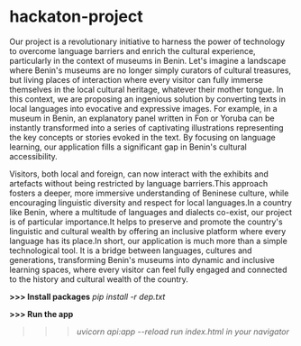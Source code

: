 # hackaton-project
Our project is a revolutionary initiative to harness the power of technology to overcome language barriers and enrich the cultural experience, particularly in the context of museums in Benin. Let's imagine a landscape where Benin's museums are no longer simply curators of cultural treasures, but living places of interaction where every visitor can fully immerse themselves in the local cultural heritage, whatever their mother tongue. In this context, we are proposing an ingenious solution by converting texts in local languages into evocative and expressive images. For example, in a museum in Benin, an explanatory panel written in Fon or Yoruba can be instantly transformed into a series of captivating illustrations representing the key concepts or stories evoked in the text. By focusing on language learning, our application fills a significant gap in Benin's cultural accessibility.

Visitors, both local and foreign, can now interact with the exhibits and artefacts without being restricted by language barriers.This approach fosters a deeper, more immersive understanding of Beninese culture, while encouraging linguistic diversity and respect for local languages.In a country like Benin, where a multitude of languages and dialects co-exist, our project is of particular importance.It helps to preserve and promote the country's linguistic and cultural wealth by offering an inclusive platform where every language has its place.In short, our application is much more than a simple technological tool. It is a bridge between languages, cultures and generations, transforming Benin's museums into dynamic and inclusive learning spaces, where every visitor can feel fully engaged and connected to the history and cultural wealth of the country.


**>>> Install packages**
*pip install -r dep.txt*

**>>> Run the app**
>>>*uvicorn api:app --reload*
>>>*run index.html in your navigator*

